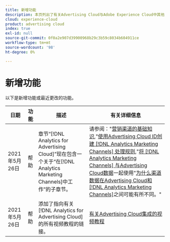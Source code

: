 ```yaml
---
title: 新增功能
description: 本页列出了有关Advertising Cloud与Adobe Experience Cloud中其他产品和服务之间集成的更新。
cloud: experience-cloud
product: advertising cloud
index: true
exl-id: null
source-git-commit: 0f0a2e907d39900968b29c3b59c8034b604911ce
workflow-type: tm+mt
source-wordcount: '98'
ht-degree: 0%

---
```


# 新增功能

以下是新增功能或最近更改的功能。

| 日期 | 功能 | 描述 | 有关详细信息 |
| ---- | ------- | ----------- | -------------------- |
| 2021年5月26日 | 帮助 | 章节“[!DNL Analytics for Advertising Cloud]”现在包含一个关于“在[!DNL Analytics Marketing Channels]中工作”的子章节。 | 请参阅：&quot;[营销渠道的基础知识](/help/integrations/analytics/marketing-channels/mc-overview.md),&quot;[使用Advertising Cloud ID创建 [!DNL Analytics Marketing Channels] 处理规则](/help/integrations/analytics/marketing-channels/mc-ids.md),&quot;[将 [!DNL Analytics Marketing Channels] 与Advertising Cloud数据](/help/integrations/analytics/marketing-channels/mc-ac-data.md)一起使用&quot;[为什么渠道数据在Advertising Cloud和 [!DNL Analytics Marketing Channels]](/help/integrations/analytics/marketing-channels/mc-data-variances.md)之间可能有所不同。&quot; |
| 2021年5月26日 | 帮助 | 添加了指向有关[!DNL Analytics for Advertising Cloud]的所有视频教程的链接。 | [有关Advertising Cloud集成的视频教程](https://experienceleague.adobe.com/docs/advertising-cloud-learn/tutorials/overview.html) |

<!-- At some point, just make this an overview page instead?

Adobe Advertising Cloud is integrated with the following Adobe Experience Cloud products:

* [Adobe Analytics](/help/integrations/analytics/overview.md)

* Adobe Audience Manager

* Adobe Campaign (Advertising Cloud Search only)

* Adobe Experience Cloud Device Co-op
 -->
